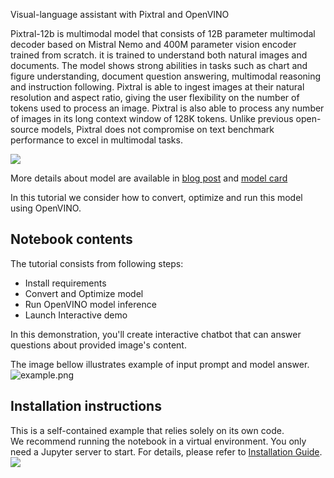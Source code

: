  Visual-language assistant with Pixtral and OpenVINO

Pixtral-12b is multimodal model that consists of 12B parameter multimodal decoder based on Mistral Nemo and 400M parameter vision encoder trained from scratch. it is trained to understand both natural images and documents. The model shows strong abilities in tasks such as chart and figure understanding, document question answering, multimodal reasoning and instruction following. Pixtral is able to ingest images at their natural resolution and aspect ratio, giving the user flexibility on the number of tokens used to process an image. Pixtral is also able to process any number of images in its long context window of 128K tokens. Unlike previous open-source models, Pixtral does not compromise on text benchmark performance to excel in multimodal tasks.

![](https://mistral.ai/images/news/pixtral-12b/pixtral-model-architecture.png)


More details about model are available in [blog post](https://mistral.ai/news/pixtral-12b/) and [model card](https://huggingface.co/mistralai/Pixtral-12B-2409)

In this tutorial we consider how to convert, optimize and run this model using OpenVINO.

## Notebook contents
The tutorial consists from following steps:

- Install requirements
- Convert and Optimize model
- Run OpenVINO model inference
- Launch Interactive demo

In this demonstration, you'll create interactive chatbot that can answer questions about provided image's content.

The image bellow illustrates example of input prompt and model answer.
![example.png](https://github.com/user-attachments/assets/b61a9e8e-32c7-4b60-aa00-b4b867e823be)

## Installation instructions
This is a self-contained example that relies solely on its own code.</br>
We recommend running the notebook in a virtual environment. You only need a Jupyter server to start.
For details, please refer to [Installation Guide](../../README.md).
<img referrerpolicy="no-referrer-when-downgrade" src="https://static.scarf.sh/a.png?x-pxid=5b5a4db0-7875-4bfb-bdbd-01698b5b1a77&file=notebooks/pixtral/README.md" />
